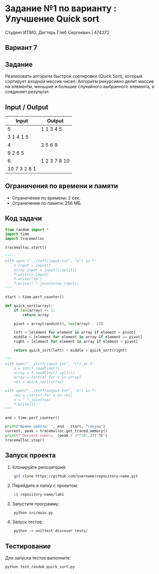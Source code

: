 # Задание №1 по варианту : Улучшение Quick sort
Студент ИТМО, Дегтярь Глеб Сергеевич | 474272

## Вариант 7

## Задание
Реализовать алгоритм быстрой сортировки (Quick Sort), который сортирует входной массив чисел. Алгоритм рекурсивно делит массив на элементы, меньшие и большие случайного выбранного элемента, и соединяет результат.

## Input / Output

| Input    | Output |
|----------|--------|
| 5         | 1 1 3 4 5 |
| 3 1 4 1 5 |           |
| 4       | 2 5 6 9 |
| 9 2 6 5 |         |
| 6          | 1 2 3 7 8 10 |
10 7 3 2 8 1 |              |

## Ограничения по времени и памяти

- Ограничение по времени: 2 сек.
- Ограничение по памяти: 256 МБ.

## Код задачи

```python
from random import *
import time
import tracemalloc

tracemalloc.start()

"""
with open ("../txtf/input.txt", "w") as f:
    n_input = input()
    array_input = input().split()
    f.write(n_input)
    f.write("\n")
    f.write(" ".join(array_input))
"""

start = time.perf_counter()

def quick_sort(array):
    if len(array) <= 1:
        return array

    pivot = array[randint(0, len(array) - 1)]

    left = [element for element in array if element < pivot]
    middle = [element for element in array if element == pivot]
    right = [element for element in array if element > pivot]

    return quick_sort(left) + middle + quick_sort(right)

"""
with open("../txtf/input.txt", "r") as f:
    n = int(f.readline())
    array = f.readline().split()
    array = [int(x) for x in array]
    res = quick_sort(array)

with open("../txtf/output.txt", "w") as f:
    res = [str(x) for x in res]
    s = " ".join(res)
    f.write(s)
"""

end = time.perf_counter()

print("Время работы: ", end - start, "секунд")
current, peak = tracemalloc.get_traced_memory()
print(f"Пиковая память: {peak / 2**20:.2f} MB")
tracemalloc.stop()
```

## Запуск проекта

1. Клонируйте репозиторий:
```bash
    git clone https://github.com/username/repository-name.git
```
2. Перейдите в папку с проектом:
```bash
    cd repository-name/lab1
```
3. Запустите программу:
```bash
    python src/main.py
```
4. Запуск тестов:
```bash
    python -m unittest discover tests/
```
## Тестирование
Для запуска тестов выполните:
```bash
python test_random_quick_sort.py
```
